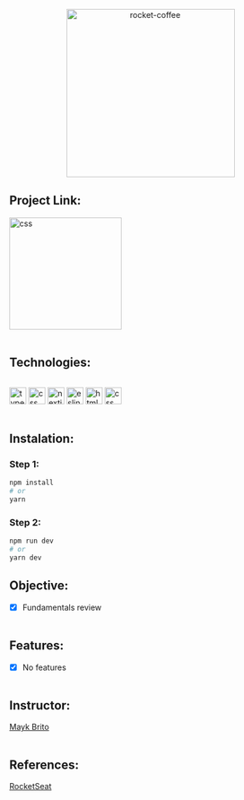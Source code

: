 <p align="center">
  <a href="https://rocketseat-rocketcoffee.vercel.app/">
    <img src="https://i.ibb.co/4sZtmsL/rocketcoffee-github-transparent-1.png" alt="rocket-coffee" width="300"/>
  </a>
</p>

## **Project Link:**
[<img src="https://freesewing.dev/brands/vercel.svg" alt="css" width="200"/>](https://rocketseat-rocketcoffee.vercel.app/)
<br/><br/>

## **Technologies:**

<p style="display: flex; align-items: center;">

  [<img src="https://cdn-icons-png.flaticon.com/512/5968/5968381.png" alt="typescript" width="30"/>](https://www.typescriptlang.org/)
  [<img src="https://ionicframework.com/docs/icons/logo-react-icon.png" alt="css" width="30"/>](reactjs.org) 
  [<img src="https://ui-lib.com/blog/wp-content/uploads/2021/12/nextjs-boilerplate-logo.png" alt="nextjs" width="30"/>](https://nextjs.org/) 
  [<img src="https://upload.wikimedia.org/wikipedia/commons/thumb/e/e3/ESLint_logo.svg/1200px-ESLint_logo.svg.png" alt="eslint" width="30"/>](https://eslint.org/)
  [<img src="https://cdn-icons-png.flaticon.com/512/732/732212.png" alt="html" width="30"/>](https://developer.mozilla.org/en-US/docs/Web/HTML)
  [<img src="https://cdn-icons-png.flaticon.com/512/732/732190.png" alt="css" width="30"/>](https://developer.mozilla.org/en-US/docs/Web/CSS)
  <br/><br/>
</p>

## **Instalation:**

### Step 1:

```bash
npm install
# or
yarn
```
### Step 2:

```bash
npm run dev
# or
yarn dev
```

## **Objective:**
- [x] Fundamentals review
<br/><br/>

## **Features:**
- [x] No features
<br/><br/>

## **Instructor:**
[Mayk Brito](https://github.com/maykbrito) 
<br/><br/>

## **References:**
[RocketSeat](https://www.rocketseat.com.br/) 



